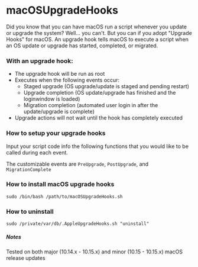 # macOSUpgradeHooks

Did you know that you can have macOS run a script whenever you update or upgrade the system? Well... you can't. But you can if you adopt "Upgrade Hooks" for macOS. An upgrade hook tells macOS to execute a script when an OS update or upgrade has started, completed, or migrated.

### With an upgrade hook:

- The upgrade hook will be run as root
- Executes when the following events occur:
	- Staged upgrade (OS upgrade/update is staged and pending restart)
	- Upgrade completion (OS update/upgrade has finished and the loginwindow is loaded)
	- Migration completion (automated user login in after the update/upgrade is complete)
- Upgrade actions will not wait until the hook has completely executed


### How to setup your upgrade hooks

Input your script code info the following functions that you would like to be called during each event.

The customizable events are `PreUpgrade`, `PostUpgrade`, and `MigrationComplete`

### How to install macOS upgrade hooks

`sudo /bin/bash /path/to/macOSUpgradeHooks.sh`

### How to uninstall

`sudo /private/var/db/.AppleUpgradeHooks.sh "uninstall"`

##### Notes
Tested on both major (10.14.x - 10.15.x) and minor (10.15 - 10.15.x) macOS release updates
